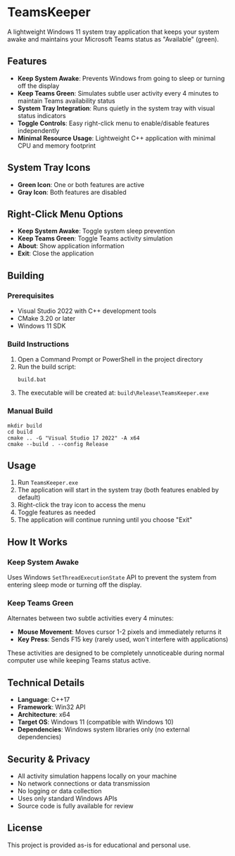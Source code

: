 # TeamsKeeper

A lightweight Windows 11 system tray application that keeps your system awake and maintains your Microsoft Teams status as "Available" (green).

## Features

- **Keep System Awake**: Prevents Windows from going to sleep or turning off the display
- **Keep Teams Green**: Simulates subtle user activity every 4 minutes to maintain Teams availability status
- **System Tray Integration**: Runs quietly in the system tray with visual status indicators
- **Toggle Controls**: Easy right-click menu to enable/disable features independently
- **Minimal Resource Usage**: Lightweight C++ application with minimal CPU and memory footprint

## System Tray Icons

- **Green Icon**: One or both features are active
- **Gray Icon**: Both features are disabled

## Right-Click Menu Options

- **Keep System Awake**: Toggle system sleep prevention
- **Keep Teams Green**: Toggle Teams activity simulation
- **About**: Show application information
- **Exit**: Close the application

## Building

### Prerequisites

- Visual Studio 2022 with C++ development tools
- CMake 3.20 or later
- Windows 11 SDK

### Build Instructions

1. Open a Command Prompt or PowerShell in the project directory
2. Run the build script:
   ```batch
   build.bat
   ```
3. The executable will be created at: `build\Release\TeamsKeeper.exe`

### Manual Build

```batch
mkdir build
cd build
cmake .. -G "Visual Studio 17 2022" -A x64
cmake --build . --config Release
```

## Usage

1. Run `TeamsKeeper.exe`
2. The application will start in the system tray (both features enabled by default)
3. Right-click the tray icon to access the menu
4. Toggle features as needed
5. The application will continue running until you choose "Exit"

## How It Works

### Keep System Awake
Uses Windows `SetThreadExecutionState` API to prevent the system from entering sleep mode or turning off the display.

### Keep Teams Green
Alternates between two subtle activities every 4 minutes:
- **Mouse Movement**: Moves cursor 1-2 pixels and immediately returns it
- **Key Press**: Sends F15 key (rarely used, won't interfere with applications)

These activities are designed to be completely unnoticeable during normal computer use while keeping Teams status active.

## Technical Details

- **Language**: C++17
- **Framework**: Win32 API
- **Architecture**: x64
- **Target OS**: Windows 11 (compatible with Windows 10)
- **Dependencies**: Windows system libraries only (no external dependencies)

## Security & Privacy

- All activity simulation happens locally on your machine
- No network connections or data transmission
- No logging or data collection
- Uses only standard Windows APIs
- Source code is fully available for review

## License

This project is provided as-is for educational and personal use.